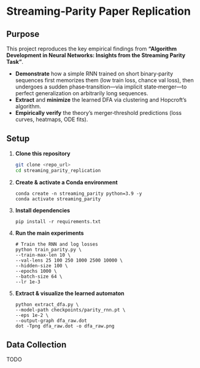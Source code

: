 # Streaming‐Parity Paper Replication

## Purpose

This project reproduces the key empirical findings from **“Algorithm Development in Neural Networks: Insights from the Streaming Parity Task”**.

- **Demonstrate** how a simple RNN trained on short binary‐parity sequences first memorizes them (low train loss, chance val loss), then undergoes a sudden phase‐transition—via implicit state‐merger—to perfect generalization on arbitrarily long sequences.
- **Extract** and **minimize** the learned DFA via clustering and Hopcroft’s algorithm.
- **Empirically verify** the theory’s merger‐threshold predictions (loss curves, heatmaps, ODE fits).

## Setup

1. **Clone this repository**

   ```bash
   git clone <repo_url>
   cd streaming_parity_replication
   ```

2. **Create & activate a Conda environment**

   ```
   conda create -n streaming_parity python=3.9 -y
   conda activate streaming_parity
   ```

3. **Install dependencies**

   ```
   pip install -r requirements.txt
   ```

4. **Run the main experiments**

   ```
   # Train the RNN and log losses
   python train_parity.py \
   --train-max-len 10 \
   --val-lens 25 100 250 1000 2500 10000 \
   --hidden-size 100 \
   --epochs 1000 \
   --batch-size 64 \
   --lr 1e-3
   ```

5. **Extract & visualize the learned automaton**

   ```
   python extract_dfa.py \
   --model-path checkpoints/parity_rnn.pt \
   --eps 1e-2 \
   --output-graph dfa_raw.dot
   dot -Tpng dfa_raw.dot -o dfa_raw.png

   ```

## Data Collection

TODO

